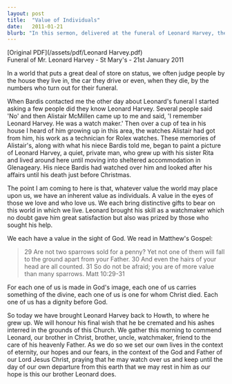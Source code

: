 ```yaml
---
layout: post
title:  "Value of Individuals"
date:   2011-01-21
blurb: "In this sermon, delivered at the funeral of Leonard Harvey, the core message emphasizes the inherent value of every individual, regardless of their status in the world. It highlights the unique gifts each person brings to the world and underscores the significance of these contributions. The sermon also emphasizes that each individual is made in God's image and carries a piece of the divine, thereby possessing a dignity before God."
---
```

[Original PDF](/assets/pdf/Leonard Harvey.pdf)    
Funeral of Mr. Leonard Harvey - St Mary's - 21st January 2011

In a world that puts a great deal of store on status, we often judge people by the house they live in, the car they drive or even, when they die, by the numbers who turn out for their funeral.

When Bardis contacted me the other day about Leonard's funeral I started asking a few people did they know Leonard Harvey. Several people said 'No' and then Alistair McMillen came up to me and said, 'I remember Leonard Harvey. He was a watch maker.' Then over a cup of tea in his house I heard of him growing up in this area, the watches Alistair had got from him, his work as a technician for Rolex watches. These memories of Alistair's, along with what his niece Bardis told me, began to paint a picture of Leonard Harvey, a quiet, private man, who grew up with his sister Rita and lived around here until moving into sheltered accommodation in Glenageary. His niece Bardis had watched over him and looked after his affairs until his death just before Christmas.

The point I am coming to here is that, whatever value the world may place upon us, we have an inherent value as individuals. A value in the eyes of those we love and who love us. We each bring distinctive gifts to bear on this world in which we live. Leonard brought his skill as a watchmaker which no doubt gave him great satisfaction but also was prized by those who sought his help.

We each have a value in the sight of God. We read in Matthew's Gospel:

> 29 Are not two sparrows sold for a penny? Yet not one of them will fall to the ground apart from your Father. 30 And even the hairs of your head are all counted. 31 So do not be afraid; you are of more value than many sparrows. Matt 10:29-31

For each one of us is made in God's image, each one of us carries something of the divine, each one of us is one for whom Christ died. Each one of us has a dignity before God.

So today we have brought Leonard Harvey back to Howth, to where he grew up. We will honour his final wish that he be cremated and his ashes interred in the grounds of this Church. We gather this morning to commend Leonard, our brother in Christ, brother, uncle, watchmaker, friend to the care of his heavenly Father. As we do so we set our own lives in the context of eternity, our hopes and our fears, in the context of the God and Father of our Lord Jesus Christ, praying that he may watch over us and keep until the day of our own departure from this earth that we may rest in him as our hope is this our brother Leonard does.
